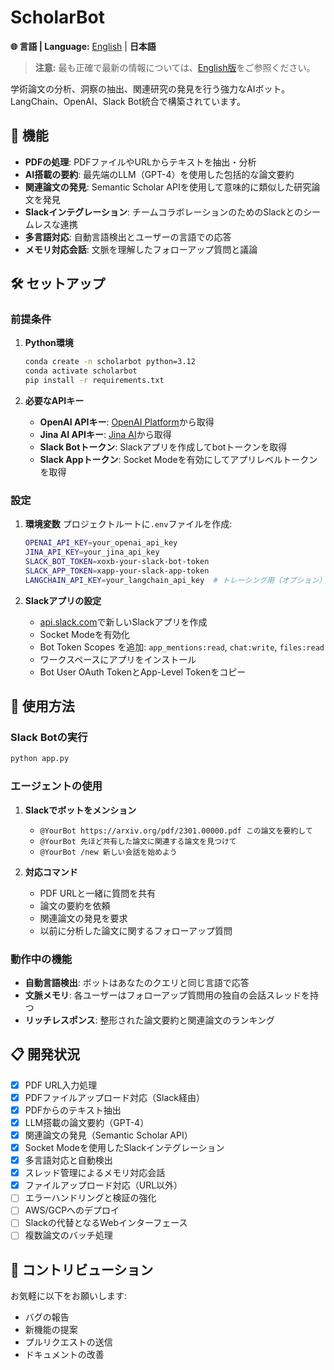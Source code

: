 # ScholarBot

**🌐 言語 | Language:** [English](README.md) | **日本語**

> **注意:** 最も正確で最新の情報については、[English版](README.md)をご参照ください。

学術論文の分析、洞察の抽出、関連研究の発見を行う強力なAIボット。LangChain、OpenAI、Slack Bot統合で構築されています。

## 🚀 機能

- **PDFの処理**: PDFファイルやURLからテキストを抽出・分析
- **AI搭載の要約**: 最先端のLLM（GPT-4）を使用した包括的な論文要約
- **関連論文の発見**: Semantic Scholar APIを使用して意味的に類似した研究論文を発見
- **Slackインテグレーション**: チームコラボレーションのためのSlackとのシームレスな連携
- **多言語対応**: 自動言語検出とユーザーの言語での応答
- **メモリ対応会話**: 文脈を理解したフォローアップ質問と議論

## 🛠️ セットアップ

### 前提条件

1. **Python環境**
   ```bash
   conda create -n scholarbot python=3.12
   conda activate scholarbot
   pip install -r requirements.txt
   ```

2. **必要なAPIキー**
   - **OpenAI APIキー**: [OpenAI Platform](https://platform.openai.com/api-keys)から取得
   - **Jina AI APIキー**: [Jina AI](https://jina.ai/)から取得
   - **Slack Botトークン**: Slackアプリを作成してbotトークンを取得
   - **Slack Appトークン**: Socket Modeを有効にしてアプリレベルトークンを取得

### 設定

1. **環境変数**
   プロジェクトルートに`.env`ファイルを作成:
   ```bash
   OPENAI_API_KEY=your_openai_api_key
   JINA_API_KEY=your_jina_api_key
   SLACK_BOT_TOKEN=xoxb-your-slack-bot-token
   SLACK_APP_TOKEN=xapp-your-slack-app-token
   LANGCHAIN_API_KEY=your_langchain_api_key  # トレーシング用（オプション）
   ```

2. **Slackアプリの設定**
   - [api.slack.com](https://api.slack.com/apps)で新しいSlackアプリを作成
   - Socket Modeを有効化
   - Bot Token Scopes を追加: `app_mentions:read`, `chat:write`, `files:read`
   - ワークスペースにアプリをインストール
   - Bot User OAuth TokenとApp-Level Tokenをコピー

## 🚀 使用方法

### Slack Botの実行

```bash
python app.py
```

### エージェントの使用

1. **Slackでボットをメンション**
   - `@YourBot https://arxiv.org/pdf/2301.00000.pdf この論文を要約して`
   - `@YourBot 先ほど共有した論文に関連する論文を見つけて`
   - `@YourBot /new 新しい会話を始めよう`

2. **対応コマンド**
   - PDF URLと一緒に質問を共有
   - 論文の要約を依頼
   - 関連論文の発見を要求
   - 以前に分析した論文に関するフォローアップ質問

### 動作中の機能

- **自動言語検出**: ボットはあなたのクエリと同じ言語で応答
- **文脈メモリ**: 各ユーザーはフォローアップ質問用の独自の会話スレッドを持つ
- **リッチレスポンス**: 整形された論文要約と関連論文のランキング

## 📋 開発状況

- [x] PDF URL入力処理
- [x] PDFファイルアップロード対応（Slack経由）
- [x] PDFからのテキスト抽出
- [x] LLM搭載の論文要約（GPT-4）
- [x] 関連論文の発見（Semantic Scholar API）
- [x] Socket Modeを使用したSlackインテグレーション
- [x] 多言語対応と自動検出
- [x] スレッド管理によるメモリ対応会話
- [x] ファイルアップロード対応（URL以外）
- [ ] エラーハンドリングと検証の強化
- [ ] AWS/GCPへのデプロイ
- [ ] Slackの代替となるWebインターフェース
- [ ] 複数論文のバッチ処理

## 🤝 コントリビューション

お気軽に以下をお願いします:
- バグの報告
- 新機能の提案
- プルリクエストの送信
- ドキュメントの改善
